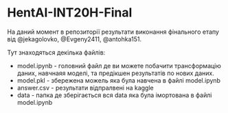 # HentAI-INT20H-Final

На даний момент в репозиторії результати виконання фінального етапу від @jekagolovko, @Evgeny2411, @antohka151.

Тут знаходяться декілька файлів:
 - model.ipynb - головний файл де ви можете побачити трансформацію даних, навчнаяя моделі, та предікшен результатів по нових даних.
 - model.pkl - збережена можель яка була навчена в файлі model.ipynb
 - answer.csv - результати відпралвені на kaggle
 - data - папка де зберігається вся data яка була імортована в файлі model.ipynb
